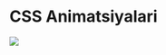 # CSS Animatsiyalari

<a href="">
  <img src="https://private-user-images.githubusercontent.com/142134610/297116214-681b9209-24c5-4785-b9fe-433637eafdda.png?jwt=eyJhbGciOiJIUzI1NiIsInR5cCI6IkpXVCJ9.eyJpc3MiOiJnaXRodWIuY29tIiwiYXVkIjoicmF3LmdpdGh1YnVzZXJjb250ZW50LmNvbSIsImtleSI6ImtleTUiLCJleHAiOjE3MDU0MjE1NzksIm5iZiI6MTcwNTQyMTI3OSwicGF0aCI6Ii8xNDIxMzQ2MTAvMjk3MTE2MjE0LTY4MWI5MjA5LTI0YzUtNDc4NS1iOWZlLTQzMzYzN2VhZmRkYS5wbmc_WC1BbXotQWxnb3JpdGhtPUFXUzQtSE1BQy1TSEEyNTYmWC1BbXotQ3JlZGVudGlhbD1BS0lBVkNPRFlMU0E1M1BRSzRaQSUyRjIwMjQwMTE2JTJGdXMtZWFzdC0xJTJGczMlMkZhd3M0X3JlcXVlc3QmWC1BbXotRGF0ZT0yMDI0MDExNlQxNjA3NTlaJlgtQW16LUV4cGlyZXM9MzAwJlgtQW16LVNpZ25hdHVyZT00MDc3YjQ1YzNkMmIxNmVkYzAwMzRmM2YwMzBmY2QwNDFjM2MwNTQxMDBmOWFlNDY2NWJjYzljY2U5NjllZDIxJlgtQW16LVNpZ25lZEhlYWRlcnM9aG9zdCZhY3Rvcl9pZD0wJmtleV9pZD0wJnJlcG9faWQ9MCJ9.EGzEBzv-Lyui8TovVs6u1RILpA8I-NI6KWmfaHRQPcI">
</a>
